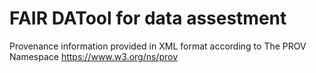 # FAIR DATool for data assestment
Provenance information provided in XML format according to The PROV Namespace https://www.w3.org/ns/prov
